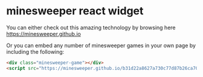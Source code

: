 # minesweeper react widget

You can either check out this amazing technology by browsing here https://minesweeper.github.io

Or you can embed any number of minesweeper games in your own page by including the following:

```html
<div class="minesweeper-game"></div>
<script src="https://minesweeper.github.io/b31d22a8627a730c77d87b26ca70ff6acb2f7864.js"></script>
```

